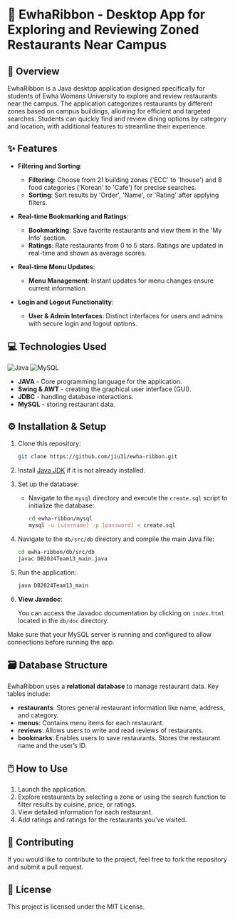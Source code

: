# 🎀 EwhaRibbon - Desktop App for Exploring and Reviewing Zoned Restaurants Near Campus

## 📖 Overview
EwhaRibbon is a Java desktop application designed specifically for students of Ewha Womans University to explore and review restaurants near the campus. The application categorizes restaurants by different zones based on campus buildings, allowing for efficient and targeted searches. Students can quickly find and review dining options by category and location, with additional features to streamline their experience.

## ✨ Features
- **Filtering and Sorting**:
  - **Filtering**: Choose from 21 building zones ('ECC' to 'Ihouse') and 8 food categories ('Korean' to 'Cafe') for precise searches.
  - **Sorting**: Sort results by 'Order', 'Name', or 'Rating' after applying filters.

- **Real-time Bookmarking and Ratings**:
  - **Bookmarking**: Save favorite restaurants and view them in the 'My Info' section.
  - **Ratings**: Rate restaurants from 0 to 5 stars. Ratings are updated in real-time and shown as average scores.

- **Real-time Menu Updates**:
  - **Menu Management**: Instant updates for menu changes ensure current information.

- **Login and Logout Functionality**:
  - **User & Admin Interfaces**: Distinct interfaces for users and admins with secure login and logout options.

## 💻 Technologies Used
![Java](https://img.shields.io/badge/java-%23ED8B00.svg?style=for-the-badge&logo=openjdk&logoColor=white)
![MySQL](https://img.shields.io/badge/mysql-4479A1.svg?style=for-the-badge&logo=mysql&logoColor=white)

- **JAVA** - Core programming language for the application.
- **Swing & AWT** - creating the graphical user interface (GUI).
- **JDBC** - handling database interactions.
- **MySQL** - storing restaurant data.

## ⚙️ Installation & Setup

1. Clone this repository:
    ```bash
    git clone https://github.com/jiu31/ewha-ribbon.git
    ```

2. Install [Java JDK](https://www.oracle.com/java/technologies/javase-downloads.html) if it is not already installed.

3. Set up the database:
   - Navigate to the `mysql` directory and execute the `create.sql` script to initialize the database:
     ```bash
     cd ewha-ribbon/mysql
     mysql -u [username] -p [password] < create.sql
     ```

4. Navigate to the `db/src/db` directory and compile the main Java file:
    ```bash
    cd ewha-ribbon/db/src/db
    javac DB2024Team13_main.java
    ```

5. Run the application:
    ```bash
    java DB2024Team13_main
    ```

6. **View Javadoc**:
   
   You can access the Javadoc documentation by clicking on `index.html` located in the `db/doc` directory.

Make sure that your MySQL server is running and configured to allow connections before running the app.

## 🗃️ Database Structure
EwhaRibbon uses a **relational database** to manage restaurant data. Key tables include:

- **restaurants**: Stores general restaurant information like name, address, and category.
- **menus**: Contains menu items for each restaurant.
- **reviews**: Allows users to write and read reviews of restaurants.
- **bookmarks**: Enables users to save restaurants. Stores the restaurant name and the user’s ID.

## 🖱️ How to Use
1. Launch the application.
2. Explore restaurants by selecting a zone or using the search function to filter results by cuisine, price, or ratings.
3. View detailed information for each restaurant.
4. Add ratings and ratings for the restaurants you’ve visited.

## 🤝 Contributing
If you would like to contribute to the project, feel free to fork the repository and submit a pull request.

## 📄 License
This project is licensed under the MIT License.
